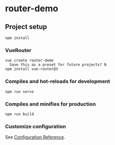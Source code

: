 # router-demo

## Project setup
```
npm install
```

### VueRouter
```
vue create router-demo
  Save this as a preset for future projects? N
npm install vue-router@3

```

### Compiles and hot-reloads for development
```
npm run serve
```

### Compiles and minifies for production
```
npm run build
```

### Customize configuration
See [Configuration Reference](https://cli.vuejs.org/config/).
